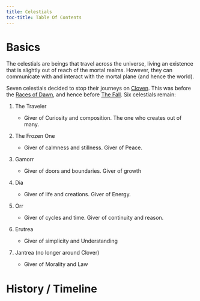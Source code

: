 ```yaml
---
title: Celestials
toc-title: Table Of Contents
---
```


# Basics

The celestials are beings that travel across the universe, living an existence that is slightly out of reach of the mortal realms. However, they can communicate with and interact with the mortal plane (and hence the world). 

Seven celestials decided to stop their journeys on [Cloven](../setting-world/world.md). This was before the [Races of Dawn](../setting-world/world.md), and hence before [The Fall](../setting-world/world.md). Six celestials remain:

1. The Traveler
   - Giver of Curiosity and composition. The one who creates out of many.
2. The Frozen One
   - Giver of calmness and stillness. Giver of Peace.
3. Gamorr
   - Giver of doors and boundaries. Giver of growth
4. Dia
   - Giver of life and creations. Giver of Energy.
5. Orr
   - Giver of cycles and time. Giver of continuity and reason.
6. Erutrea
   - Giver of simplicity and Understanding
   
   
7. Jantrea (no longer around Clover)
   - Giver of Morality and Law

# History / Timeline

#
<!--  LocalWords:  celestials Gamorr Erutrea Dia Jantrea
 -->
